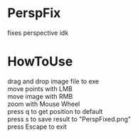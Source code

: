 # PerspFix
fixes perspective idk<br>
# HowToUse
drag and drop image file to exe<br>
move points with LMB<br>
move image with RMB<br>
zoom with Mouse Wheel<br>
press q to get position to default<br>
press s to save result to "PerspFixed.png"<br>
press Escape to exit<br>
